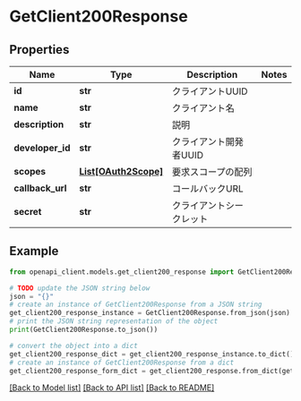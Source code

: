 # GetClient200Response


## Properties

Name | Type | Description | Notes
------------ | ------------- | ------------- | -------------
**id** | **str** | クライアントUUID | 
**name** | **str** | クライアント名 | 
**description** | **str** | 説明 | 
**developer_id** | **str** | クライアント開発者UUID | 
**scopes** | [**List[OAuth2Scope]**](OAuth2Scope.md) | 要求スコープの配列 | 
**callback_url** | **str** | コールバックURL | 
**secret** | **str** | クライアントシークレット | 

## Example

```python
from openapi_client.models.get_client200_response import GetClient200Response

# TODO update the JSON string below
json = "{}"
# create an instance of GetClient200Response from a JSON string
get_client200_response_instance = GetClient200Response.from_json(json)
# print the JSON string representation of the object
print(GetClient200Response.to_json())

# convert the object into a dict
get_client200_response_dict = get_client200_response_instance.to_dict()
# create an instance of GetClient200Response from a dict
get_client200_response_form_dict = get_client200_response.from_dict(get_client200_response_dict)
```
[[Back to Model list]](../README.md#documentation-for-models) [[Back to API list]](../README.md#documentation-for-api-endpoints) [[Back to README]](../README.md)


